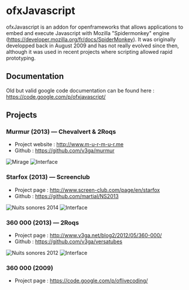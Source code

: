 ofxJavascript
======
ofxJavascript is an addon for openframeworks that allows applications to embed and execute Javascript with Mozilla "Spidermonkey" engine (https://developer.mozilla.org/fr/docs/SpiderMonkey).
It was originally developped back in August 2009 and has not really evolved since then, although it was used in recent projects where scripting allowed rapid prototyping.

## Documentation
Old but valid google code documentation can be found here : https://code.google.com/p/ofxjavascript/

## Projects
### Murmur (2013) — Chevalvert & 2Roqs
* Project website : http://www.m-u-r-m-u-r.me
* Github : https://github.com/v3ga/murmur

![Mirage](http://v3ga.github.io/Images/ofxJavascript/2014_Murmur_Mirage_Lyon_01.jpg)
![Interface](http://v3ga.github.io/Images/ofxJavascript/2013_Murmur_interface.png)

### Starfox (2013) — Screenclub
* Project page : http://www.screen-club.com/page/en/starfox
* Github : https://github.com/martial/NS2013

![Nuits sonores 2014](http://v3ga.github.io/Images/ofxJavascript/2013_Starfox_ScreenClub_live.jpeg)
![Interface](http://v3ga.github.io/Images/ofxJavascript/2013_Starfox_ScreenClub_interface.png)

### 360 000 (2013) — 2Roqs
* Project page : http://www.v3ga.net/blog2/2012/05/360-000/
* Github : https://github.com/v3ga/versatubes

![Nuits sonores 2012](http://v3ga.github.io/Images/ofxJavascript/2012_360000_live.jpg)
![Interface](http://v3ga.github.io/Images/ofxJavascript/2012_360000_interface.jpg)

### 360 000 (2009)
* Project page : https://code.google.com/p/oflivecoding/
	